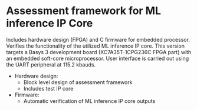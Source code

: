 # Assessment framework for ML inference IP Core

Includes hardware design (FPGA) and C firmware for embedded processor. Verifies the functionality of the utilized ML inference IP core.
This version targets a Basys 3 development board (XC7A35T-1CPG236C FPGA part) with an embedded soft-core microprocessor. User interface is carried out using the UART peripheral at 115.2 kbauds.

- Hardware design:
  - Block level design of assessment framework
  - Includes test IP core
- Firmware:
  - Automatic verification of ML inference IP core outputs

